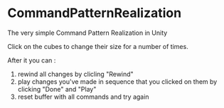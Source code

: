 # CommandPatternRealization
The very simple Command Pattern Realization in Unity


Click on the cubes to change their size for a number of times.


After it you can :
1) rewind all changes by clicling "Rewind"
2) play changes you've made in sequence that you clicked on them by clicking "Done" and "Play"
3) reset buffer with all commands and try again
